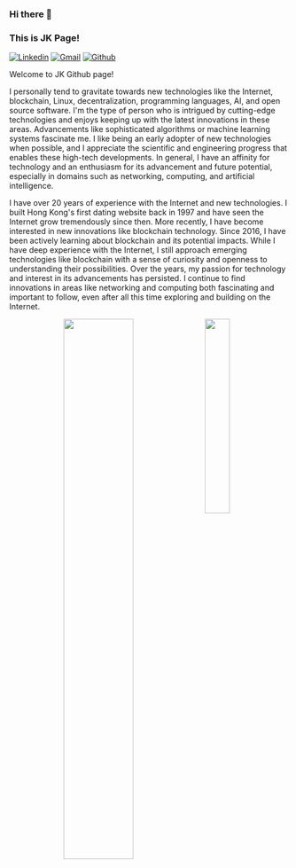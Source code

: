 ### Hi there 👋 
### This is JK Page!


[![Linkedin](https://img.shields.io/badge/-LinkedIn-blue?style=flat&logo=Linkedin&logoColor=white)](https://www.linkedin.com/in/jacky-kit-6541b640/)
[![Gmail](https://img.shields.io/badge/-Gmail-c14438?style=flat&logo=Gmail&logoColor=white)](mailto:jk@jk.hk)
[![Github](https://img.shields.io/badge/-Github-000?style=flat&logo=Github&logoColor=white)](https://github.com/kitJacky)

Welcome to JK Github page!

I personally tend to gravitate towards new technologies like the Internet, blockchain, Linux, decentralization, programming languages, AI, and open source software. I'm the type of person who is intrigued by cutting-edge technologies and enjoys keeping up with the latest innovations in these areas. Advancements like sophisticated algorithms or machine learning systems fascinate me. I like being an early adopter of new technologies when possible, and I appreciate the scientific and engineering progress that enables these high-tech developments. In general, I have an affinity for technology and an enthusiasm for its advancement and future potential, especially in domains such as networking, computing, and artificial intelligence. 

I have over 20 years of experience with the Internet and new technologies. I built Hong Kong's first dating website back in 1997 and have seen the Internet grow tremendously since then. More recently, I have become interested in new innovations like blockchain technology. Since 2016, I have been actively learning about blockchain and its potential impacts. While I have deep experience with the Internet, I still approach emerging technologies like blockchain with a sense of curiosity and openness to understanding their possibilities. Over the years, my passion for technology and interest in its advancements has persisted. I continue to find innovations in areas like networking and computing both fascinating and important to follow, even after all this time exploring and building on the Internet.

<p>

<img width="30%" align="right" src="https://github-readme-stats.vercel.app/api/top-langs/?username=kitjacky&theme=radical" />

<img width="50%" align="right" src="https://github-readme-stats.vercel.app/api?username=kitjacky&show_icons=true&hide_border=true&theme=radical" />
